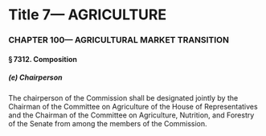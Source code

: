
# Title 7— AGRICULTURE
### CHAPTER 100— AGRICULTURAL MARKET TRANSITION
#### § 7312. Composition
##### (e) Chairperson

The chairperson of the Commission shall be designated jointly by the Chairman of the Committee on Agriculture of the House of Representatives and the Chairman of the Committee on Agriculture, Nutrition, and Forestry of the Senate from among the members of the Commission.
